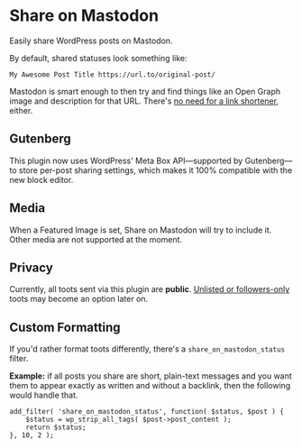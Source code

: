# Share on Mastodon
Easily share WordPress posts on Mastodon.

By default, shared statuses look something like:
```
My Awesome Post Title https://url.to/original-post/
```

Mastodon is smart enough to then try and find things like an Open Graph image and description for that URL. There's [no need for a link shortener](https://docs.joinmastodon.org/api/guidelines/#other-links), either.

## Gutenberg
This plugin now uses WordPress' Meta Box API—supported by Gutenberg—to store per-post sharing settings, which makes it 100% compatible with the new block editor.

## Media
When a Featured Image is set, Share on Mastodon will try to include it. Other media are not supported at the moment.

## Privacy
Currently, all toots sent via this plugin are **public**. [Unlisted or followers-only](https://docs.joinmastodon.org/usage/privacy/#publishing-levels) toots may become an option later on.

## Custom Formatting
If you'd rather format toots differently, there's a `share_on_mastodon_status` filter.

**Example:** if all posts you share are short, plain-text messages and you want them to appear exactly as written and without a backlink, then the following would handle that.
```
add_filter( 'share_on_mastodon_status', function( $status, $post ) {
	$status = wp_strip_all_tags( $post->post_content );
	return $status;
}, 10, 2 );
```
